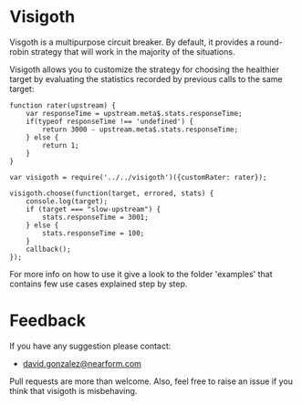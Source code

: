 # Visigoth
Visgoth is a multipurpose circuit breaker. By default, it provides a round-robin
strategy that will work in the majority of the situations.

Visigoth allows you to customize the strategy for choosing the healthier target
by evaluating the statistics recorded by previous calls to the same target:

```
function rater(upstream) {
    var responseTime = upstream.meta$.stats.responseTime;
    if(typeof responseTime !== 'undefined') {
        return 3000 - upstream.meta$.stats.responseTime;
    } else {
        return 1;
    }
}

var visigoth = require('../../visigoth')({customRater: rater});

visigoth.choose(function(target, errored, stats) {
    console.log(target);
    if (target === "slow-upstream") {
        stats.responseTime = 3001;
    } else {
        stats.responseTime = 100;
    }
    callback();
});
```
For more info on how to use it give a look to the folder 'examples' that contains
few use cases explained step by step.

# Feedback
If you have any suggestion please contact:
- david.gonzalez@nearform.com

Pull requests are more than welcome. Also, feel free to raise an issue if you
think that visigoth is misbehaving.
